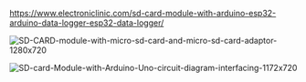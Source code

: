 https://www.electroniclinic.com/sd-card-module-with-arduino-esp32-arduino-data-logger-esp32-data-logger/

![SD-CARD-module-with-micro-sd-card-and-micro-sd-card-adaptor-1280x720](https://github.com/user-attachments/assets/de632687-8217-4f35-bf60-9c8eeb067b3d)

![SD-card-Module-with-Arduino-Uno-circuit-diagram-interfacing-1172x720](https://github.com/user-attachments/assets/70db7e41-dd3f-442d-ab34-df82140a9771)

